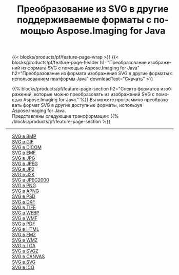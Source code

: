 ﻿---
title: Преобразование из SVG в другие поддерживаемые форматы с помощью Aspose.Imaging for Java 
weight: 3920
url: /ru/java/conversion/from/svg 
lang: ru
langdirlevel: 2
locales: zh-hans,ja,it,ru,de,es,fr,nl,id,lt,pl,pt,vi,tr,ko,zh-hant,ar,hi,th,sv,cs,uk,he
description: Aspose.Imaging может легко конвертировать из SVG в другие форматы с помощью платформы Java.
---

{{< blocks/products/pf/feature-page-wrap >}}
{{< blocks/products/pf/feature-page-header h1="Преобразование изображений из формата SVG с помощью Aspose.Imaging for Java" h2="Преобразование из формата изображения SVG в другие форматы с использованием платформы Java" downloadText="Скачать" >}}


{{% blocks/products/pf/feature-page-section  h2="Спектр форматов изображений, которые можно преобразовать из изображений SVG с помощью Aspose.Imaging for Java." %}}
Вы можете программно преобразовать формат SVG в другие доступные форматы, используя
Aspose.Imaging for Java.
<br/>
Представлены следующие трансформации:
{{% /blocks/products/pf/feature-page-section %}}
<div class="container-fluid productfamilypage bg-gray">
    <div class="convertypes bg-gray agp-content section">
        <div class="container">
		<hr style="margin-left:-20px;"/>
		<div class="row other-converters">
		    <div class='col-md-2 other-converter remove-lp remove-rp'><a href="/imaging/ru/java/conversion/svg-to-bmp" >SVG в BMP</a></div><div class='col-md-2 other-converter remove-lp remove-rp'><a href="/imaging/ru/java/conversion/svg-to-gif" >SVG в GIF</a></div><div class='col-md-2 other-converter remove-lp remove-rp'><a href="/imaging/ru/java/conversion/svg-to-dicom" >SVG в DICOM</a></div><div class='col-md-2 other-converter remove-lp remove-rp'><a href="/imaging/ru/java/conversion/svg-to-emf" >SVG в EMF</a></div><div class='col-md-2 other-converter remove-lp remove-rp'><a href="/imaging/ru/java/conversion/svg-to-jpg" >SVG в JPG</a></div><div class='col-md-2 other-converter remove-lp remove-rp'><a href="/imaging/ru/java/conversion/svg-to-jpeg" >SVG в JPEG</a></div><div class='col-md-2 other-converter remove-lp remove-rp'><a href="/imaging/ru/java/conversion/svg-to-jp2" >SVG в JP2</a></div><div class='col-md-2 other-converter remove-lp remove-rp'><a href="/imaging/ru/java/conversion/svg-to-j2k" >SVG в J2K</a></div><div class='col-md-2 other-converter remove-lp remove-rp'><a href="/imaging/ru/java/conversion/svg-to-jpeg2000" >SVG в JPEG2000</a></div><div class='col-md-2 other-converter remove-lp remove-rp'><a href="/imaging/ru/java/conversion/svg-to-png" >SVG в PNG</a></div><div class='col-md-2 other-converter remove-lp remove-rp'><a href="/imaging/ru/java/conversion/svg-to-apng" >SVG в APNG</a></div><div class='col-md-2 other-converter remove-lp remove-rp'><a href="/imaging/ru/java/conversion/svg-to-psd" >SVG в PSD</a></div><div class='col-md-2 other-converter remove-lp remove-rp'><a href="/imaging/ru/java/conversion/svg-to-dxf" >SVG в DXF</a></div><div class='col-md-2 other-converter remove-lp remove-rp'><a href="/imaging/ru/java/conversion/svg-to-tiff" >SVG в TIFF</a></div><div class='col-md-2 other-converter remove-lp remove-rp'><a href="/imaging/ru/java/conversion/svg-to-webp" >SVG в WEBP</a></div><div class='col-md-2 other-converter remove-lp remove-rp'><a href="/imaging/ru/java/conversion/svg-to-wmf" >SVG в WMF</a></div><div class='col-md-2 other-converter remove-lp remove-rp'><a href="/imaging/ru/java/conversion/svg-to-pdf" >SVG в PDF</a></div><div class='col-md-2 other-converter remove-lp remove-rp'><a href="/imaging/ru/java/conversion/svg-to-html" >SVG в HTML</a></div><div class='col-md-2 other-converter remove-lp remove-rp'><a href="/imaging/ru/java/conversion/svg-to-emz" >SVG в EMZ</a></div><div class='col-md-2 other-converter remove-lp remove-rp'><a href="/imaging/ru/java/conversion/svg-to-wmz" >SVG в WMZ</a></div><div class='col-md-2 other-converter remove-lp remove-rp'><a href="/imaging/ru/java/conversion/svg-to-tga" >SVG в TGA</a></div><div class='col-md-2 other-converter remove-lp remove-rp'><a href="/imaging/ru/java/conversion/svg-to-svgz" >SVG в SVGZ</a></div><div class='col-md-2 other-converter remove-lp remove-rp'><a href="/imaging/ru/java/conversion/svg-to-canvas" >SVG в CANVAS</a></div><div class='col-md-2 other-converter remove-lp remove-rp'><a href="/imaging/ru/java/conversion/svg-to-svg" >SVG в SVG</a></div><div class='col-md-2 other-converter remove-lp remove-rp'><a href="/imaging/ru/java/conversion/svg-to-ico" >SVG в ICO</a></div>
                </div>
        </div>
    </div>
</div>
<br/>

